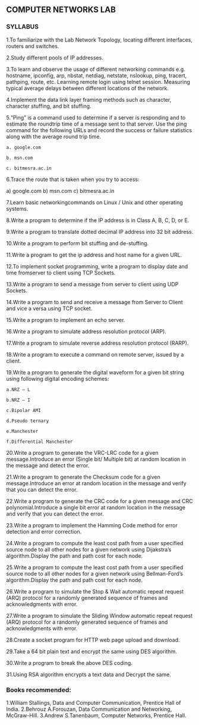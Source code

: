 ## COMPUTER NETWORKS LAB
### SYLLABUS
1.To familiarize with the Lab Network Topology, locating different interfaces, routers and switches.

2.Study different pools of IP addresses. 

3.To learn and observe the usage of different networking commands e.g. hostname, ipconfig, arp, 
 nbstat, netdiag, netstate, nslookup, ping, tracert, pathping, route, etc. Learning remote login using 
 telnet session. Measuring typical average delays between different locations of the network. 

4.Implement the data link layer framing methods such as character, character stuffing, and bit stuffing.

5.“Ping” is a command used to determine if a server is responding and to estimate the roundtrip time of 
a message sent to that server. Use the ping command for the following URLs and record the success 
or failure statistics along with the average round trip time. 

    a. google.com 

    b. msn.com 

    c. bitmesra.ac.in 

6.Trace the route that is taken when you try to access: 

   a) google.com b) msn.com c) bitmesra.ac.in 

7.Learn basic networkingcommands on Linux / Unix and other operating systems.

8.Write a program to determine if the IP address is in Class A, B, C, D, or E.

9.Write a program to translate dotted decimal IP address into 32 bit address.

10.Write a program to perform bit stuffing and de-stuffing.

11.Write a program to get the ip address and host name for a given URL.

12.To implement socket programming, write a program to display date and time fromserver to client using TCP Sockets.

13.Write a program to send a message from server to client using UDP Sockets.

14.Write a program to send and receive a message from Server to Client and vice a versa using TCP socket.

15.Write a program to implement an echo server.

16.Write a program to simulate address resolution protocol (ARP).

17.Write a program to simulate reverse address resolution protocol (RARP).

18.Write a program to execute a command on remote server, issued by a client.

19.Write a program to generate the digital waveform for a given bit string using following digital encoding schemes: 

    a.NRZ – L 
     
    b.NRZ – I 

    c.Bipolar AMI 

    d.Pseudo ternary

    e.Manchester 

    f.Differential Manchester 

20.Write a program to generate the VRC-LRC code for a given message.Introduce an error (Single bit/ Multiple bit) at random location in the message and detect the error.

21.Write a program to generate the Checksum code for a given message.Introduce an error at random location in the message and verify that you can detect the error.

22.Write a program to generate the CRC code for a given message and CRC polynomial.Introduce a single bit error at random location in the message and verify that you can detect the error.

23.Write a program to implement the Hamming Code method for error detection and error correction.

24.Write a program to compute the least cost path from a user specified source node to all other nodes for a given network using Dijakstra’s algorithm.Display the path and path cost for each node.

25.Write a program to compute the least cost path from a user specified source node to all other nodes for a given network using Bellman-Ford’s algorithm.Display the path and path cost for each node.

26.Write a program to simulate the Stop & Wait automatic repeat request (ARQ) protocol for a randomly generated sequence of frames and acknowledgments with error.

27.Write a program to simulate the Sliding Window automatic repeat request (ARQ) protocol for a randomly generated sequence of frames and acknowledgments with error.

28.Create a socket program for HTTP web page upload and download.

29.Take a 64 bit plain text and encrypt the same using DES algorithm.

30.Write a program to break the above DES coding.

31.Using RSA algorithm encrypts a text data and Decrypt the same.

### Books recommended:
1.William Stallings, Data and Computer Communication, Prentice Hall of India.
2.Behrouz A.Forouzan, Data Communication and Networking, McGraw-Hill.
3.Andrew S.Tanenbaum, Computer Networks, Prentice Hall.
